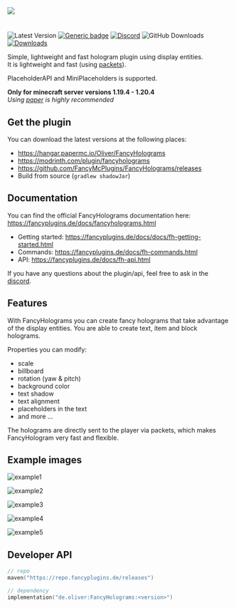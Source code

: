![](fancyholograms_title.png)

#

![Latest Version](https://img.shields.io/github/v/release/FancyMcPlugins/FancyHolograms?style=flat-square)
[![Generic badge](https://img.shields.io/badge/folia-supported-green.svg)](https://shields.io/)
[![Discord](https://img.shields.io/discord/899740810956910683?color=7289da&logo=Discord&label=Discord&style=flat-square)](https://discord.gg/ZUgYCEJUEx)
![GitHub Downloads](https://img.shields.io/github/downloads/FancyMcPlugins/FancyHolograms/total?logo=GitHub&style=flat-square)
[![Downloads](https://img.shields.io/modrinth/dt/fancyholograms?color=00AF5C&label=modrinth&style=flat&logo=modrinth)](https://modrinth.com/plugin/fancyholograms/versions)

Simple, lightweight and fast hologram plugin using display entities.<br>
It is lightweight and fast (using [packets](https://wiki.vg/Protocol)).

PlaceholderAPI and MiniPlaceholders is supported.

**Only for minecraft server versions 1.19.4 - 1.20.4**<br>
_Using [paper](https://papermc.io/downloads) is highly recommended_

## Get the plugin

You can download the latest versions at the following places:

- https://hangar.papermc.io/Oliver/FancyHolograms
- https://modrinth.com/plugin/fancyholograms
- https://github.com/FancyMcPlugins/FancyHolograms/releases
- Build from source (``gradlew shadowJar``)

## Documentation

You can find the official FancyHolograms documentation here: https://fancyplugins.de/docs/fancyholograms.html

- Getting started: https://fancyplugins.de/docs/docs/fh-getting-started.html
- Commands: https://fancyplugins.de/docs/fh-commands.html
- API: https://fancyplugins.de/docs/fh-api.html

If you have any questions about the plugin/api, feel free to ask in the [discord](https://discord.gg/ZUgYCEJUEx).

## Features

With FancyHolograms you can create fancy holograms that take advantage of the display entities. You are able to create
text, item and block holograms.

Properties you can modify:

- scale
- billboard
- rotation (yaw & pitch)
- background color
- text shadow
- text alignment
- placeholders in the text
- and more ...

The holograms are directly sent to the player via packets, which makes FancyHologram very fast and flexible.

## Example images

![example1](exampleImages/example1.png)

![example2](exampleImages/example2.png)

![example3](exampleImages/example3.png)

![example4](exampleImages/example4.png)

![example5](exampleImages/example5.png)

## Developer API

```kotlin
// repo
maven("https://repo.fancyplugins.de/releases")

// dependency
implementation("de.oliver:FancyHolograms:<version>")
```
